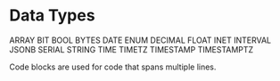 # Data Types

ARRAY
BIT
BOOL
BYTES
DATE
ENUM
DECIMAL
FLOAT
INET
INTERVAL
JSONB
SERIAL
STRING
TIME
TIMETZ
TIMESTAMP
TIMESTAMPTZ

Code blocks are used for code that spans
multiple lines.